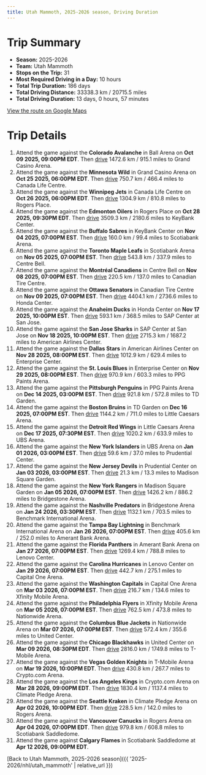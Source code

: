 ```yaml
---
title: Utah Mammoth, 2025-2026 season, Driving Duration
---
```


# Trip Summary
- **Season:** 2025-2026
- **Team:** Utah Mammoth
- **Stops on the Trip:** 31
- **Most Required Driving in a Day:** 10 hours
- **Total Trip Duration:** 186 days
- **Total Driving Distance:** 33338.3 km / 20715.5 miles
- **Total Driving Duration:** 13 days, 0 hours, 57 minutes

[View the route on Google Maps](https://www.google.com/maps/dir/Ball+Arena+Colorado/Grand+Casino+Arena+Minnesota/Canada+Life+Centre+Winnipeg/Rogers+Place+Edmonton/KeyBank+Center+Buffalo/Scotiabank+Arena+Toronto/Centre+Bell+Montréal/Canadian+Tire+Centre+Ottawa/Honda+Center+Anaheim/SAP+Center+at+San+Jose+San+Jose/American+Airlines+Center+Dallas/Enterprise+Center+St.+Louis/PPG+Paints+Arena+Pittsburgh/TD+Garden+Boston/Little+Caesars+Arena+Detroit/UBS+Arena+New+York/Prudential+Center+New+Jersey/Madison+Square+Garden+New+York/Bridgestone+Arena+Nashville/Benchmark+International+Arena+Tampa+Bay/Amerant+Bank+Arena+Florida/Lenovo+Center+Carolina/Capital+One+Arena+Washington/Xfinity+Mobile+Arena+Philadelphia/Nationwide+Arena+Columbus/United+Center+Chicago/T-Mobile+Arena+Vegas/Crypto.com+Arena+Los+Angeles/Climate+Pledge+Arena+Seattle/Rogers+Arena+Vancouver/Scotiabank+Saddledome+Calgary)

# Trip Details
1. Attend the game against the **Colorado Avalanche** in Ball Arena on **Oct 09 2025, 09:00PM EDT**. Then [drive](https://www.google.com/maps/dir/Ball+Arena+Colorado/Grand+Casino+Arena+Minnesota) 1472.6 km / 915.1 miles to Grand Casino Arena.
2. Attend the game against the **Minnesota Wild** in Grand Casino Arena on **Oct 25 2025, 06:00PM EDT**. Then [drive](https://www.google.com/maps/dir/Grand+Casino+Arena+Minnesota/Canada+Life+Centre+Winnipeg) 750.7 km / 466.4 miles to Canada Life Centre.
3. Attend the game against the **Winnipeg Jets** in Canada Life Centre on **Oct 26 2025, 06:00PM EDT**. Then [drive](https://www.google.com/maps/dir/Canada+Life+Centre+Winnipeg/Rogers+Place+Edmonton) 1304.9 km / 810.8 miles to Rogers Place.
4. Attend the game against the **Edmonton Oilers** in Rogers Place on **Oct 28 2025, 09:30PM EDT**. Then [drive](https://www.google.com/maps/dir/Rogers+Place+Edmonton/KeyBank+Center+Buffalo) 3509.3 km / 2180.6 miles to KeyBank Center.
5. Attend the game against the **Buffalo Sabres** in KeyBank Center on **Nov 04 2025, 07:00PM EST**. Then [drive](https://www.google.com/maps/dir/KeyBank+Center+Buffalo/Scotiabank+Arena+Toronto) 160.0 km / 99.4 miles to Scotiabank Arena.
6. Attend the game against the **Toronto Maple Leafs** in Scotiabank Arena on **Nov 05 2025, 07:00PM EST**. Then [drive](https://www.google.com/maps/dir/Scotiabank+Arena+Toronto/Centre+Bell+Montréal) 543.8 km / 337.9 miles to Centre Bell.
7. Attend the game against the **Montréal Canadiens** in Centre Bell on **Nov 08 2025, 07:00PM EST**. Then [drive](https://www.google.com/maps/dir/Centre+Bell+Montréal/Canadian+Tire+Centre+Ottawa) 220.5 km / 137.0 miles to Canadian Tire Centre.
8. Attend the game against the **Ottawa Senators** in Canadian Tire Centre on **Nov 09 2025, 07:00PM EST**. Then [drive](https://www.google.com/maps/dir/Canadian+Tire+Centre+Ottawa/Honda+Center+Anaheim) 4404.1 km / 2736.6 miles to Honda Center.
9. Attend the game against the **Anaheim Ducks** in Honda Center on **Nov 17 2025, 10:00PM EST**. Then [drive](https://www.google.com/maps/dir/Honda+Center+Anaheim/SAP+Center+at+San+Jose+San+Jose) 593.1 km / 368.5 miles to SAP Center at San Jose.
10. Attend the game against the **San Jose Sharks** in SAP Center at San Jose on **Nov 18 2025, 10:00PM EST**. Then [drive](https://www.google.com/maps/dir/SAP+Center+at+San+Jose+San+Jose/American+Airlines+Center+Dallas) 2715.3 km / 1687.2 miles to American Airlines Center.
11. Attend the game against the **Dallas Stars** in American Airlines Center on **Nov 28 2025, 08:00PM EST**. Then [drive](https://www.google.com/maps/dir/American+Airlines+Center+Dallas/Enterprise+Center+St.+Louis) 1012.9 km / 629.4 miles to Enterprise Center.
12. Attend the game against the **St. Louis Blues** in Enterprise Center on **Nov 29 2025, 08:00PM EST**. Then [drive](https://www.google.com/maps/dir/Enterprise+Center+St.+Louis/PPG+Paints+Arena+Pittsburgh) 970.9 km / 603.3 miles to PPG Paints Arena.
13. Attend the game against the **Pittsburgh Penguins** in PPG Paints Arena on **Dec 14 2025, 03:00PM EST**. Then [drive](https://www.google.com/maps/dir/PPG+Paints+Arena+Pittsburgh/TD+Garden+Boston) 921.8 km / 572.8 miles to TD Garden.
14. Attend the game against the **Boston Bruins** in TD Garden on **Dec 16 2025, 07:00PM EST**. Then [drive](https://www.google.com/maps/dir/TD+Garden+Boston/Little+Caesars+Arena+Detroit) 1144.2 km / 711.0 miles to Little Caesars Arena.
15. Attend the game against the **Detroit Red Wings** in Little Caesars Arena on **Dec 17 2025, 07:30PM EST**. Then [drive](https://www.google.com/maps/dir/Little+Caesars+Arena+Detroit/UBS+Arena+New+York) 1020.2 km / 633.9 miles to UBS Arena.
16. Attend the game against the **New York Islanders** in UBS Arena on **Jan 01 2026, 03:00PM EST**. Then [drive](https://www.google.com/maps/dir/UBS+Arena+New+York/Prudential+Center+New+Jersey) 59.6 km / 37.0 miles to Prudential Center.
17. Attend the game against the **New Jersey Devils** in Prudential Center on **Jan 03 2026, 03:00PM EST**. Then [drive](https://www.google.com/maps/dir/Prudential+Center+New+Jersey/Madison+Square+Garden+New+York) 21.3 km / 13.3 miles to Madison Square Garden.
18. Attend the game against the **New York Rangers** in Madison Square Garden on **Jan 05 2026, 07:00PM EST**. Then [drive](https://www.google.com/maps/dir/Madison+Square+Garden+New+York/Bridgestone+Arena+Nashville) 1426.2 km / 886.2 miles to Bridgestone Arena.
19. Attend the game against the **Nashville Predators** in Bridgestone Arena on **Jan 24 2026, 03:30PM EST**. Then [drive](https://www.google.com/maps/dir/Bridgestone+Arena+Nashville/Benchmark+International+Arena+Tampa+Bay) 1132.1 km / 703.5 miles to Benchmark International Arena.
20. Attend the game against the **Tampa Bay Lightning** in Benchmark International Arena on **Jan 26 2026, 07:00PM EST**. Then [drive](https://www.google.com/maps/dir/Benchmark+International+Arena+Tampa+Bay/Amerant+Bank+Arena+Florida) 405.6 km / 252.0 miles to Amerant Bank Arena.
21. Attend the game against the **Florida Panthers** in Amerant Bank Arena on **Jan 27 2026, 07:00PM EST**. Then [drive](https://www.google.com/maps/dir/Amerant+Bank+Arena+Florida/Lenovo+Center+Carolina) 1269.4 km / 788.8 miles to Lenovo Center.
22. Attend the game against the **Carolina Hurricanes** in Lenovo Center on **Jan 29 2026, 07:00PM EST**. Then [drive](https://www.google.com/maps/dir/Lenovo+Center+Carolina/Capital+One+Arena+Washington) 442.7 km / 275.1 miles to Capital One Arena.
23. Attend the game against the **Washington Capitals** in Capital One Arena on **Mar 03 2026, 07:00PM EST**. Then [drive](https://www.google.com/maps/dir/Capital+One+Arena+Washington/Xfinity+Mobile+Arena+Philadelphia) 216.7 km / 134.6 miles to Xfinity Mobile Arena.
24. Attend the game against the **Philadelphia Flyers** in Xfinity Mobile Arena on **Mar 05 2026, 07:00PM EST**. Then [drive](https://www.google.com/maps/dir/Xfinity+Mobile+Arena+Philadelphia/Nationwide+Arena+Columbus) 762.5 km / 473.8 miles to Nationwide Arena.
25. Attend the game against the **Columbus Blue Jackets** in Nationwide Arena on **Mar 07 2026, 07:00PM EST**. Then [drive](https://www.google.com/maps/dir/Nationwide+Arena+Columbus/United+Center+Chicago) 572.4 km / 355.6 miles to United Center.
26. Attend the game against the **Chicago Blackhawks** in United Center on **Mar 09 2026, 08:30PM EDT**. Then [drive](https://www.google.com/maps/dir/United+Center+Chicago/T-Mobile+Arena+Vegas) 2816.0 km / 1749.8 miles to T-Mobile Arena.
27. Attend the game against the **Vegas Golden Knights** in T-Mobile Arena on **Mar 19 2026, 10:00PM EDT**. Then [drive](https://www.google.com/maps/dir/T-Mobile+Arena+Vegas/Crypto.com+Arena+Los+Angeles) 430.8 km / 267.7 miles to Crypto.com Arena.
28. Attend the game against the **Los Angeles Kings** in Crypto.com Arena on **Mar 28 2026, 09:00PM EDT**. Then [drive](https://www.google.com/maps/dir/Crypto.com+Arena+Los+Angeles/Climate+Pledge+Arena+Seattle) 1830.4 km / 1137.4 miles to Climate Pledge Arena.
29. Attend the game against the **Seattle Kraken** in Climate Pledge Arena on **Apr 02 2026, 10:00PM EDT**. Then [drive](https://www.google.com/maps/dir/Climate+Pledge+Arena+Seattle/Rogers+Arena+Vancouver) 228.5 km / 142.0 miles to Rogers Arena.
30. Attend the game against the **Vancouver Canucks** in Rogers Arena on **Apr 04 2026, 07:00PM EDT**. Then [drive](https://www.google.com/maps/dir/Rogers+Arena+Vancouver/Scotiabank+Saddledome+Calgary) 979.8 km / 608.8 miles to Scotiabank Saddledome.
31. Attend the game against **Calgary Flames** in Scotiabank Saddledome at **Apr 12 2026, 09:00PM EDT**.

[Back to Utah Mammoth, 2025-2026 season]({{ '2025-2026/nhl/utah_mammoth' | relative_url }})
